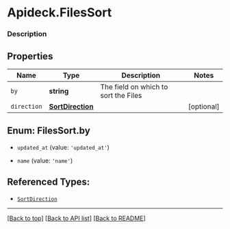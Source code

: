 # Apideck.FilesSort

### Description

## Properties
Name | Type | Description | Notes
------------ | ------------- | ------------- | -------------
`by` | **string** | The field on which to sort the Files | 
`direction` | [**SortDirection**](SortDirection.md) |  | [optional] 





<a name="FilesSortBy"></a>
## Enum: FilesSort.by


* `updated_at` (value: `'updated_at'`)

* `name` (value: `'name'`)




## Referenced Types:

* [`SortDirection`](SortDirection.md)

---

[[Back to top]](#) [[Back to API list]](../../../../README.md#documentation-for-api-endpoints) [[Back to README]](../../../../README.md)


